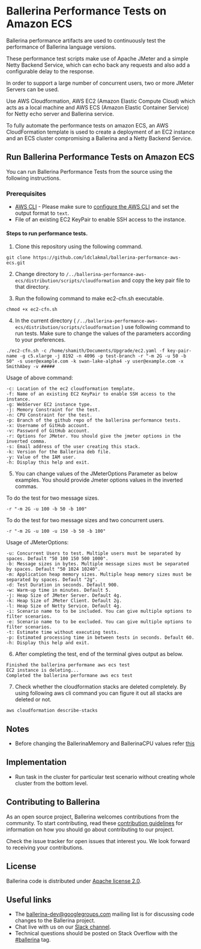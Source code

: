 # Ballerina Performance Tests on Amazon ECS

Ballerina performance artifacts are used to continuously test the performance of Ballerina language versions.

These performance test scripts make use of Apache JMeter and a simple Netty Backend Service, which can echo back any 
requests and also add a configurable delay to the response.

In order to support a large number of concurrent users, two or more JMeter Servers can be used.

Use AWS Cloudformation, AWS EC2 (Amazon Elastic Compute Cloud) which acts as a local machine and AWS ECS (Amazon Elastic Container Service) for Netty echo server and Ballerina service.

To fully automate the performance tests on amazon ECS, an AWS CloudFormation template is used to create a deployment of an EC2 
instance and an ECS cluster compromising a Ballerina and a Netty Backend Service.

## Run Ballerina Performance Tests on Amazon ECS

You can run Ballerina Performance Tests from the source using the following instructions.

### Prerequisites

* [AWS CLI](https://aws.amazon.com/cli/) - Please make sure to [configure the AWS CLI](https://docs.aws.amazon.com/cli/latest/userguide/cli-chap-getting-started.html)
and set the output format to `text`.
* File of an existing EC2 KeyPair to enable SSH access to the instance.

#### Steps to run performance tests.

1. Clone this repository using the following command.

```
git clone https://github.com/ldclakmal/ballerina-performance-aws-ecs.git
```

2. Change directory to `/../ballerina-performance-aws-ecs/distribution/scripts/cloudformation` and copy the key pair file to that directory.

3. Run the following command to make ec2-cfn.sh executable.

```
chmod +x ec2-cfn.sh
```

4. In the current directory ( `/../ballerina-performance-aws-ecs/distribution/scripts/cloudformation` ) use following command to run tests. Make sure to change the values of the parameters according to your preferences.

```
./ec2-cfn.sh -c /home/shamith/Documents/Upgrade/ec2.yaml -f key-pair-name -g c5.xlarge -j 8192 -n 4096 -p test-branch -r "-m 2G -u 50 -b 50" -s user@example.com -k swan-lake-alpha4 -y user@example.com -x SmithAbey -v #####
```
Usage of above command: 

```
-c: Location of the ec2 cloudformation template.
-f: Name of an existing EC2 KeyPair to enable SSH access to the instance.
-g: WebServer EC2 instance type.
-j: Memory Constraint for the test.
-n: CPU Constraint for the test.
-p: Branch of the github repo of the ballerina performance tests.
-x: Username of GitHub account.
-v: Password of GitHub account.
-r: Options for JMeter. You should give the jmeter options in the inverted comma.
-s: Email address of the user creating this stack.
-k: Version for the Ballerina deb file.
-y: Value of the IAM user.
-h: Display this help and exit.
```

5. You can change values of the JMeterOptions Parameter as below examples. You should provide Jmeter options values in the inverted commas.

To do the test for two message sizes.
```
-r "-m 2G -u 100 -b 50 -b 100"
```
To do the test for two message sizes and two concurrent users.
```
-r "-m 2G -u 100 -u 150 -b 50 -b 100"
```

Usage of JMeterOptions: 

```
-u: Concurrent Users to test. Multiple users must be separated by spaces. Default "50 100 150 500 1000".
-b: Message sizes in bytes. Multiple message sizes must be separated by spaces. Default "50 1024 10240".
-m: Application heap memory sizes. Multiple heap memory sizes must be separated by spaces. Default "2g".
-d: Test Duration in seconds. Default 900.
-w: Warm-up time in minutes. Default 5.
-j: Heap Size of JMeter Server. Default 4g.
-k: Heap Size of JMeter Client. Default 2g.
-l: Heap Size of Netty Service. Default 4g.
-i: Scenario name to to be included. You can give multiple options to filter scenarios.
-e: Scenario name to to be excluded. You can give multiple options to filter scenarios.
-t: Estimate time without executing tests.
-p: Estimated processing time in between tests in seconds. Default 60.
-h: Display this help and exit.
```

6. After completing the test, end of the terminal gives output as below.

```
Finished the ballerina performane aws ecs test
EC2 instance is deleting...
Completed the ballerina performane aws ecs test

```

7. Check whether the cloudformation stacks are deleted completely. By using following aws cli command you can figure it out all stacks are deleted or not.

```
aws cloudformation describe-stacks
```

## Notes

- Before changing the BallerinaMemory and BallerinaCPU values refer [this](https://docs.aws.amazon.com/AmazonECS/latest/developerguide/task-cpu-memory-error.html)

## Implementation

- Run task in the cluster for particular test scenario without creating whole cluster from the bottom level.

## Contributing to Ballerina

As an open source project, Ballerina welcomes contributions from the community. To start contributing, read these [contribution guidelines](https://github.com/ballerina-platform/ballerina-lang/blob/master/CONTRIBUTING.md) for information on how you should go about contributing to our project.

Check the issue tracker for open issues that interest you. We look forward to receiving your contributions.

## License

Ballerina code is distributed under [Apache license 2.0](https://github.com/ballerina-platform/ballerina-lang/blob/master/LICENSE).

## Useful links

* The ballerina-dev@googlegroups.com mailing list is for discussing code changes to the Ballerina project.
* Chat live with us on our [Slack channel](https://ballerina-platform.slack.com/).
* Technical questions should be posted on Stack Overflow with the [#ballerina](https://stackoverflow.com/questions/tagged/ballerina) tag.